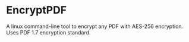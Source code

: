 # EncryptPDF
A linux command-line tool to encrypt any PDF with AES-256 encryption. Uses PDF 1.7 encryption standard.
